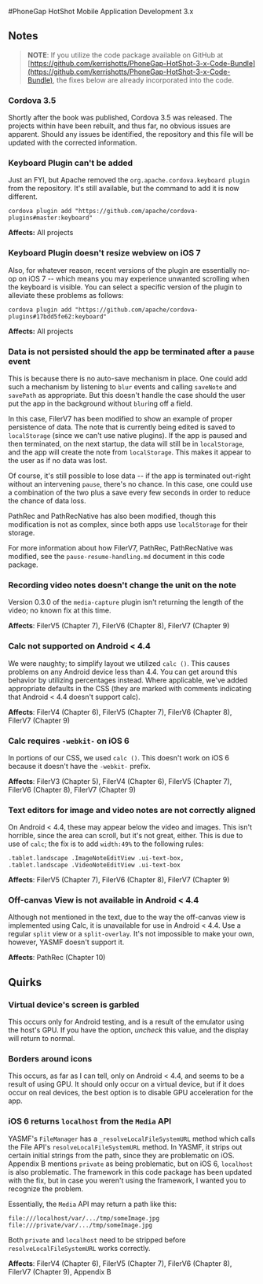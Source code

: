 #PhoneGap HotShot Mobile Application Development 3.x
## Notes

> **NOTE**: If you utilize the code package available on GitHub at [https://github.com/kerrishotts/PhoneGap-HotShot-3-x-Code-Bundle](https://github.com/kerrishotts/PhoneGap-HotShot-3-x-Code-Bundle), the fixes below are already incorporated into the code.

### Cordova 3.5

Shortly after the book was published, Cordova 3.5 was released. The projects within have been rebuilt, and thus far, no obvious issues are apparent. Should any issues be identified, the repository and this file will be updated with the corrected information.

### Keyboard Plugin can't be added

Just an FYI, but Apache removed the `org.apache.cordova.keyboard plugin` from the repository. It's still available, but the command to add it is now different.

    cordova plugin add "https://github.com/apache/cordova-plugins#master:keyboard"
    
**Affects:** All projects    

### Keyboard Plugin doesn't resize webview on iOS 7

Also, for whatever reason, recent versions of the plugin are essentially no-op on iOS 7 -- which means you may experience unwanted scrolling when the keyboard is visible. You can select a specific version of the plugin to alleviate these problems as follows:

    cordova plugin add "https://github.com/apache/cordova-plugins#17bdd5fe62:keyboard"
    
**Affects:** All projects

### Data is not persisted should the app be terminated after a `pause` event

This is because there is no auto-save mechanism in place. One could add such a mechanism by listening to `blur` events and calling `saveNote` and `savePath` as appropriate. But this doesn't handle the case should the user put the app in the background without `blur`ing off a field.

In this case, FilerV7 has been modified to show an example of proper persistence of data. The note that is currently being edited is saved to `localStorage` (since we can't use native plugins). If the app is paused and then terminated, on the next startup, the data will still be in `localStorage`, and the app will create the note from `localStorage`. This makes it appear to the user as if no data was lost.

Of course, it's still possible to lose data -- if the app is terminated out-right without an intervening `pause`, there's no chance. In this case, one could use a combination of the two plus a save every few seconds in order to reduce the chance of data loss.

PathRec and PathRecNative has also been modified, though this modification is not as complex, since both apps use `localStorage` for their storage.

For more information about how FilerV7, PathRec, PathRecNative was modified, see the `pause-resume-handling.md` document in this code package.

### Recording video notes doesn't change the unit on the note

Version 0.3.0 of the `media-capture` plugin isn't returning the length of the video; no known fix at this time.

**Affects**: FilerV5 (Chapter 7),
             FilerV6 (Chapter 8),
             FilerV7 (Chapter 9)


### Calc not supported on Android < 4.4

We were naughty; to simplify layout we utilized `calc ()`. This causes problems on any Android device less than 4.4. You can get around this behavior by utilizing percentages instead. Where applicable, we've added appropriate defaults in the CSS (they are marked with comments indicating that Android < 4.4 doesn't support calc).

**Affects**: FilerV4 (Chapter 6),
             FilerV5 (Chapter 7),
             FilerV6 (Chapter 8),
             FilerV7 (Chapter 9)

### Calc requires `-webkit-` on iOS 6

In portions of our CSS, we used `calc ()`. This doesn't work on iOS 6 because it doesn't have the `-webkit-` prefix.

**Affects**: FilerV3 (Chapter 5),
             FilerV4 (Chapter 6),
             FilerV5 (Chapter 7),
             FilerV6 (Chapter 8),
             FilerV7 (Chapter 9)

### Text editors for image and video notes are not correctly aligned

On Android < 4.4, these may appear below the video and images. This isn't horrible, since the area can scroll, but it's not great, either. This is due to use of `calc`; the fix is to add `width:49%` to the following rules:

```
.tablet.landscape .ImageNoteEditView .ui-text-box,
.tablet.landscape .VideoNoteEditView .ui-text-box
```
**Affects**: FilerV5 (Chapter 7),
             FilerV6 (Chapter 8),
             FilerV7 (Chapter 9)
             
### Off-canvas View is not available in Android < 4.4

Although not mentioned in the text, due to the way the off-canvas view is implemented using Calc, it is unavailable for use in Android < 4.4. Use a regular `split` view or a `split-overlay`. It's not impossible to make your own, however, YASMF doesn't support it.

**Affects**: PathRec (Chapter 10)
             
## Quirks

### Virtual device's screen is garbled

This occurs only for Android testing, and is a result of the emulator using the host's GPU. If you have the option, *uncheck* this value, and the display will return to normal.

### Borders around icons

This occurs, as far as I can tell, only on Android < 4.4, and seems to be a result of using GPU. It should only occur on a virtual device, but if it does occur on real devices, the best option is to disable GPU acceleration for the app.

### iOS 6 returns `localhost` from the `Media` API

YASMF's `FileManager` has a `_resolveLocalFileSystemURL` method which calls the File API's `resolveLocalFileSystemURL` method. In YASMF, it strips out certain initial strings from the path, since they are problematic on iOS. Appendix B mentions `private` as being problematic, but on iOS 6, `localhost` is also problematic. The framework in this code package has been updated with the fix, but in case you weren't using the framework, I wanted you to recognize the problem.

Essentially, the `Media` API may return a path like this:

```
file:///localhost/var/.../tmp/someImage.jpg  
file:///private/var/.../tmp/someImage.jpg    
```

Both `private` and `localhost` need to be stripped before `resolveLocalFileSystemURL` works correctly.

**Affects**: FilerV4 (Chapter 6),
             FilerV5 (Chapter 7),
             FilerV6 (Chapter 8),
             FilerV7 (Chapter 9),
             Appendix B
